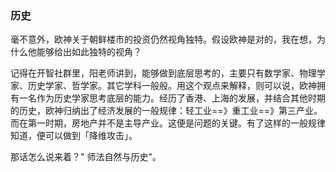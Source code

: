 ### 历史
毫不意外，欧神关于朝鲜楼市的投资仍然视角独特。假设欧神是对的，我在想，为什么他能够给出如此独特的视角？

记得在开智社群里，阳老师讲到，能够做到底层思考的，主要只有数学家、物理学家、历史学家、哲学家。其它学科一般般。用这个观点来解释，则可以说，欧神拥有一名作为历史学家思考底层的能力。经历了香港、上海的发展，并结合其他时期的历史，欧神归纳出了经济发展的一般规律：轻工业==》重工业==》第三产业。而在第一时期，房地产并不是主导产业。这便是问题的关键。有了这样的一般规律知道，便可以做到「降维攻击」。

那话怎么说来着？" 师法自然与历史"。